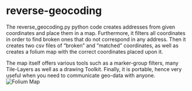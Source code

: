 # reverse-geocoding
The reverse_geocoding.py python code creates addresses from given coordinates and place them in a map. Furthermore, it filters all coordinates in order to find broken ones that do not correspond in any address. Then it creates two csv files of “broken” and “matched” coordinates, as well as creates a folium map with the correct coordinates placed upon it. 

The map itself offers various tools such as a marker-group filters, many Tile-Layers as well as a drawing Toolkit. Finally, it is portable, hence very useful when you need to communicate geo-data with anyone.
![Folium Map](https://user-images.githubusercontent.com/12499541/104649075-caba9d00-56bc-11eb-8245-d27629b1d61c.png)
